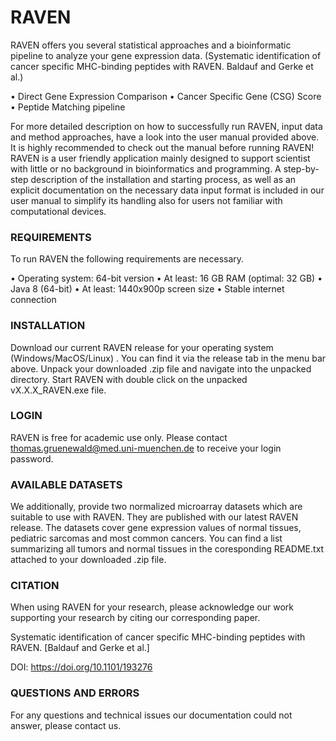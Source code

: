 # RAVEN


RAVEN offers you several statistical approaches and a bioinformatic pipeline to analyze your gene expression data. (Systematic identification of cancer specific MHC-binding peptides with RAVEN. Baldauf and Gerke et al.)

•	Direct Gene Expression Comparison
•	Cancer Specific Gene (CSG) Score 
•	Peptide Matching pipeline

For more detailed description on how to successfully run RAVEN, input data and method approaches, have a look into the user manual provided above. It is highly recommended to check out the manual before running RAVEN!
RAVEN is a user friendly application mainly designed to support scientist with little or no background in bioinformatics and programming.  A step-by-step description of the installation and starting process, as well as an explicit documentation on the necessary data input format is included in our user manual to simplify its handling also for users not familiar with computational devices.

### REQUIREMENTS

To run RAVEN the following requirements are necessary. 

•	Operating system: 64-bit version
•	At least: 16 GB RAM (optimal: 32 GB)
•	Java 8 (64-bit)
•	At least: 1440x900p screen size
•	Stable internet connection

### INSTALLATION
Download our current RAVEN release for your operating system (Windows/MacOS/Linux) . You can find it via the release tab in the menu bar above. Unpack your downloaded .zip file and navigate into the unpacked directory. Start RAVEN with double click on the unpacked vX.X.X_RAVEN.exe file.

### LOGIN 
RAVEN is free for academic use only. Please contact thomas.gruenewald@med.uni-muenchen.de to receive your login password.

### AVAILABLE DATASETS
We additionally, provide two normalized microarray datasets which are suitable to use with RAVEN. They are published with our latest RAVEN release. The datasets cover gene expression values of normal tissues, pediatric sarcomas and most common cancers. You can find a list summarizing all tumors and normal tissues in the coresponding README.txt attached to your downloaded .zip file.

### CITATION
When using RAVEN for your research, please acknowledge our work supporting your research by citing our corresponding paper.

Systematic identification of cancer specific MHC-binding peptides with RAVEN.
 [Baldauf and Gerke et al.]

DOI:  https://doi.org/10.1101/193276 

### QUESTIONS AND ERRORS
For any questions and technical issues our documentation could not answer, please contact us. 



